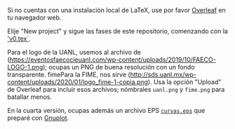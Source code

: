 
Si no cuentas con una instalación local de LaTeX, use por
favor [Overleaf](https://www.overleaf.com/) en tu navegador web.

Elije "New project" y  sigue las fases de este repositorio, comenzando
con la ['v0.tex`](https://github.com/satuelisa/Poster/blob/main/v0.tex).

Para el logo de la UANL, usemos al archivo de
(https://eventosfaecocieuanl.com/wp-content/uploads/2019/10/FAECO-LOGO-1.png);
ocupas un PNG de buena resolución con un fondo transparente. fimePara la
FIME, nos sirve
(http://sds.uanl.mx/wp-content/uploads/2020/01/logo_fime-1-copia.png). Usa
la opción "Upload" de Overleaf para incluir esos archivos; nómbrales
`uanl.png` y `fime.png` para batallar menos.

En la cuarta versión, ocupas además un archivo
EPS [`curvas.eps`](https://elisa.dyndns-web.com/curvas.eps) que
preparé con [Gnuplot](http://gnuplot.sourceforge.net/).
